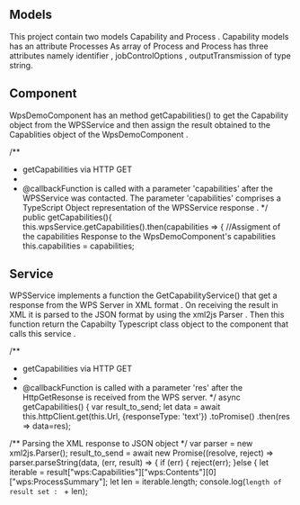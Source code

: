 
## Models

This project contain two models Capability and Process . Capability models has an attribute Processes As array of Process and Process has three attributes namely identifier , jobControlOptions , outputTransmission of type string.

## Component

WpsDemoComponent has an method getCapabilities() to get the Capability object from the WPSService and then assign the result obtained to the Capablities object of the WpsDemoComponent .

/**
 * getCapabilities via HTTP GET
 *
 * @callbackFunction is called with a parameter 'capabilities' after the WPSService was contacted. The parameter 'capabilities'  comprises a TypeScript Object representation of the WPSService response .
 */
public  getCapabilities(){
  this.wpsService.getCapabilities().then(capabilities => {
    //Assigment of the capabilities Response to the WpsDemoComponent's capabilities
    this.capabilities = capabilities;

## Service

WPSService implements a function the GetCapabilityService() that get a response from the WPS Server in XML format . On receiving the result in XML it is parsed to the JSON format by using the xml2js Parser . Then this function return the Capabilty Typescript class object to the component that calls this service .

/**
 * getCapabilities via HTTP GET
 *
 * @callbackFunction is called with a parameter 'res' after the HttpGetResonse is received from the WPS server.
 */
async getCapabilities() {
    var result_to_send;
    let data = await this.httpClient.get(this.Url, {responseType: 'text'})
                         .toPromise()
                         .then(res => data=res);

/** Parsing the XML response to JSON object */
var parser = new xml2js.Parser();
          result_to_send = await new Promise((resolve, reject) => parser.parseString(data, (err, result) => {
                if (err) {
                  reject(err);
                }else {
                  let iterable = result["wps:Capabilities"]["wps:Contents"][0]["wps:ProcessSummary"];
                  let len = iterable.length;
                  console.log(`length of result set : ` + len);


